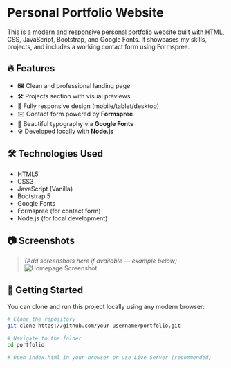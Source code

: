 # Personal Portfolio Website

This is a modern and responsive personal portfolio website built with HTML, CSS, JavaScript, Bootstrap, and Google Fonts. It showcases my skills, projects, and includes a working contact form using Formspree.

## 🔥 Features

- 🖼️ Clean and professional landing page
- 🛠️ Projects section with visual previews
- 📱 Fully responsive design (mobile/tablet/desktop)
- ✉️ Contact form powered by **Formspree**
- 🎨 Beautiful typography via **Google Fonts**
- ⚙️ Developed locally with **Node.js**

## 🛠 Technologies Used

- HTML5  
- CSS3  
- JavaScript (Vanilla)  
- Bootstrap 5  
- Google Fonts  
- Formspree (for contact form)  
- Node.js (for local development)

## 📷 Screenshots

> *(Add screenshots here if available — example below)*  
> ![Homepage Screenshot](link-to-screenshot)

## 🚀 Getting Started

You can clone and run this project locally using any modern browser:

```bash
# Clone the repository
git clone https://github.com/your-username/portfolio.git

# Navigate to the folder
cd portfolio

# Open index.html in your browser or use Live Server (recommended)
